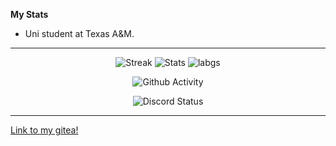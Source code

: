 **My Stats**
- Uni student at Texas A&M.
---
</p>
 <p align="center">
  <img src="https://github-readme-streak-stats.herokuapp.com/?user=yquan162&theme=dracula" alt="Streak" />
  <img src="https://github-readme-stats.vercel.app/api?username=yquan162&count_private=true&show_icons=true&line_height=20&show_icons=true&theme=dracula" alt="Stats" />
  <img src="https://github-readme-stats.vercel.app/api/top-langs/?username=yquan162&layout=compact&langs_count=8&card_width=445&show_icons=true&theme=dracula" alt="labgs" />
</p>

</p>
<p align="center">
 <img src="https://activity-graph.herokuapp.com/graph?username=yquan162&theme=rogue" align="center" alt="Github Activity" />
</p>

</p>
<p align="center">
    <img src="https://lanyard.cnrad.dev/api/325484575042043906?idleMessage=Possibly%20being%20sus" alt="Discord Status">
</p>

---
<a href="https://git.yquan162.dev/">Link to my gitea!</a>
